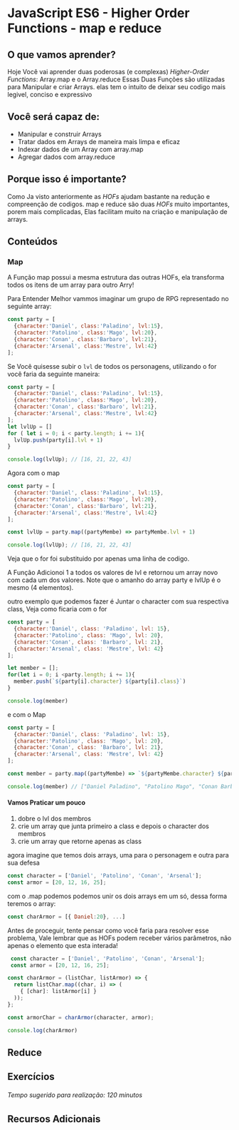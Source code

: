 # JavaScript ES6 - Higher Order Functions - map e reduce
## O que vamos aprender?
  Hoje Você vai aprender duas poderosas (e complexas) *Higher-Order Functions*: Array.map e o Array.reduce
  Essas Duas Funções são utilizadas para Manipular e criar Arrays. elas tem o intuito de deixar seu codigo mais legivel, conciso e expressivo

## Você será capaz de:
- Manipular e construir Arrays
- Tratar dados em Arrays de maneira mais limpa e eficaz
- Indexar dados de um Array com array.map
- Agregar dados com array.reduce

## Porque isso é importante?
  Como Ja visto anteriormente as *HOFs* ajudam bastante na redução e compreenção de codigos. map e reduce são duas *HOFs* muito importantes, porem mais complicadas, Elas facilitam muito na criação e manipulação de arrays.
## Conteúdos
### Map
A Função map possui a mesma estrutura das outras HOFs, ela transforma todos os itens de um array para outro Arry!

Para Entender Melhor vammos imaginar um grupo de RPG representado no seguinte array:
```js
const party = [
  {character:'Daniel', class:'Paladino', lvl:15},
  {character:'Patolino', class:'Mago', lvl:20},
  {character:'Conan', class:'Barbaro', lvl:21},
  {character:'Arsenal', class:'Mestre', lvl:42}
];
```

Se Você quisesse subir o `lvl` de todos os personagens, utilizando o for você faria da seguinte maneira:
```js
const party = [
  {character:'Daniel', class:'Paladino', lvl:15},
  {character:'Patolino', class:'Mago', lvl:20},
  {character:'Conan', class:'Barbaro', lvl:21},
  {character:'Arsenal', class:'Mestre', lvl:42}
];
let lvlUp = []
for ( let i = 0; i < party.length; i += 1){
  lvlUp.push(party[i].lvl + 1)
}

console.log(lvlUp); // [16, 21, 22, 43]
```

Agora com o map
```js
const party = [
  {character:'Daniel', class:'Paladino', lvl:15},
  {character:'Patolino', class:'Mago', lvl:20},
  {character:'Conan', class:'Barbaro', lvl:21},
  {character:'Arsenal', class:'Mestre', lvl:42}
];

const lvlUp = party.map((partyMembe) => partyMembe.lvl + 1)

console.log(lvlUp); // [16, 21, 22, 43]
```

Veja que o for foi substituido por apenas uma linha de codigo.

A Função Adicionoi 1 a todos os valores de lvl e retornou um array novo com cada um dos valores. Note que o amanho do array party e lvlUp é o mesmo (4 elementos).

outro exemplo que podemos fazer é Juntar o character com sua respectiva class, Veja como ficaria com o for
```js
const party = [
  {character:'Daniel', class: 'Paladino', lvl: 15},
  {character:'Patolino', class: 'Mago', lvl: 20},
  {character:'Conan', class: 'Barbaro', lvl: 21},
  {character:'Arsenal', class: 'Mestre', lvl: 42}
];

let member = [];
for(let i = 0; i <party.length; i += 1){
  member.push(`${party[i].character} ${party[i].class}`)
}

console.log(member)
```

e com o Map
```js
const party = [
  {character:'Daniel', class: 'Paladino', lvl: 15},
  {character:'Patolino', class: 'Mago', lvl: 20},
  {character:'Conan', class: 'Barbaro', lvl: 21},
  {character:'Arsenal', class: 'Mestre', lvl: 42}
];

const member = party.map((partyMembe) => `${partyMembe.character} ${partyMembe.class}`);

console.log(member) // ["Daniel Paladino", "Patolino Mago", "Conan Barbaro", "Arsenal Mestre"]
```

#### Vamos Praticar um pouco
1. dobre o lvl dos membros
2. crie um array que junta primeiro a class e depois o character dos membros
3. crie um array que retorne apenas as class 

agora imagine que temos dois arrays, uma para o personagem e outra para sua defesa
```js
const character = ['Daniel', 'Patolino', 'Conan', 'Arsenal'];
const armor = [20, 12, 16, 25];
```
com o .map podemos podemos unir os dois arrays em um só, dessa forma teremos o array:
```js
const charArmor = [{ Daniel:20}, ...]
```

Antes de proceguir, tente pensar como você faria para resolver esse problema, Vale lembrar que as HOFs podem receber vários parâmetros, não apenas o elemento que esta interada!

```js
 const character = ['Daniel', 'Patolino', 'Conan', 'Arsenal'];
 const armor = [20, 12, 16, 25];

const charArmor = (listChar, listArmor) => {
  return listChar.map((char, i) => (
    { [char]: listArmor[i] }
  ));
};

const armorChar = charArmor(character, armor);

console.log(charArmor)
```


## Reduce

## Exercícios
###### Tempo sugerido para realização: 120 minutos
## Recursos Adicionais
